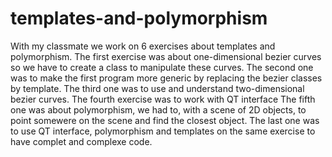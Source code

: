 # templates-and-polymorphism
With my classmate we work on 6 exercises about templates and polymorphism.
The first exercise was about one-dimensional bezier curves so we have to create a class to manipulate these curves. 
The second one was to make the first program more generic by replacing the bezier classes by template.
The third one was to use and understand two-dimensional bezier curves.
The fourth exercise was to work with QT interface 
The fifth one was about polymorphism, we had to, with a scene of 2D objects, to point somewere on the scene and find the closest object. 
The last one was to use QT interface, polymorphism and templates on the same exercise to have complet and complexe code. 
